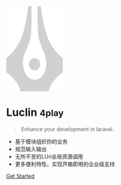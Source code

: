 <!-- _coverpage.md -->

<!-- ![logo](_media/luclin.svg) -->
<img src="_media/luclin.svg" width = "30%" height = "30%" alt="Luclin Logo" align=center />

# Luclin <small>4play</small>

> Enhance your development in laravel.

- 基于模块组织你的业务
- 规范输入输出
- 无所不至的LUri全局资源调用
- 更多便利特性，实现开箱即用的企业级支持

<!-- [GitHub](https://github.com/LXTechnic/luclin) -->
[Get Started](#Luclin-Documents)

<!-- It's not work.. -->

<!-- ![](_media/bg.png) -->

<!-- ![color](#B3A2C7) -->